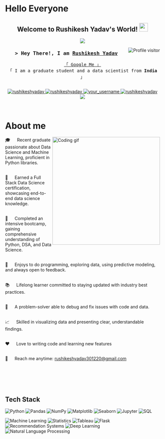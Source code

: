 <h1>Hello Everyone</h1>


<h2 align="center">
  Welcome to Rushikesh Yadav's World!
  <img src="https://media.giphy.com/media/hvRJCLFzcasrR4ia7z/giphy.gif" width="28">
</h2>



<p align="center">
  <a href="https://github.com/rushikeshya"><img src="https://readme-typing-svg.herokuapp.com/?lines=Data%20Science;Machine%20Learning;Python;SQL;MS%20SQL%20Server;MySQL;Statistics;Tableau;Flask;Recommendation%20Systems;Deep%20Learning;NLP;&center=true&width=380&height=45"></a>
</p>



<a href="https://komarev.com/ghpvc/?username=rushikeshyadav">
  <img align="right" src="https://komarev.com/ghpvc/?username=rushikeshyadav&label=Visitors&color=0e75b6&style=flat" alt="Profile visitor" />
</a>


<!--!wakatime-->

<!-- Intro  -->
<h3 align="center">
        <samp>> Hey There!, I am
                <b><a target="_blank" href="https://rushikeshya.github.io/rushiyadav.github.io/">Rushikesh Yadav</a></b>
        </samp>
</h3>


<p align="center"> 
  <samp>
    <a href="https://www.google.com/search?q=Rushikesh+Yadav">「 Google Me 」</a>
    <br>
    「 I am a graduate student and a data scientist from <b>India</b> 」
    <br>
    <br>
  </samp>
</p>

<p align="center">
  <a href="https://www.linkedin.com/in/rushikeshyadav149/" target="_blank">
    <img src="https://img.shields.io/badge/LinkedIn-0077B5?style=for-the-badge&logo=linkedin&logoColor=white" alt="rushikeshyadav"/>
  </a>
  <a href="https://rushikeshya.github.io/rushiyadav.github.io/" target="_blank">
    <img src="https://img.shields.io/badge/Portfolio-0A0A0A?style=for-the-badge&logo=Rushikesh.to&logoColor=white" alt="rushikeshyadav" />
  </a>

  <a href="https://github.com/rushikeshya" target="_blank">
    <img src="https://img.shields.io/badge/Github-0A0A0A?style=for-the-badge&logo=github&logoColor=white" alt="your_username" />
  </a>
  <a href="https://medium.com/@yadavrushikesh" target="blank">
    <img src="https://img.shields.io/badge/Blogs-0A0A0A?style=for-the-badge&logo=medium&logoColor=white" alt="rushikeshyadav" />
  </a>
  <a href="https://twitter.com/rushi_yadav1122" target="_blank">
    <img src="https://img.shields.io/badge/Twitter-1DA1F2?style=for-the-badge&logo=twitter&logoColor=white" />
  </a>
</p>
<br />

<!-- About Section -->
 # About me
 
<p>
 <img align="right" width="350" src="/assets/programmer.gif" alt="Coding gif" />
🎓   Recent graduate passionate about Data Science and Machine Learning, proficient in Python libraries.<br/><br/>

🏅   Earned a Full Stack Data Science certification, showcasing end-to-end data science knowledge.<br/><br/>

🚀   Completed an intensive bootcamp, gaining comprehensive understanding of Python, DSA, and Data Science.<br/><br/>

🔬   Enjoys to do programming, exploring data, using predictive modeling, and always open to feedback.<br/><br/>

📚   Lifelong learner committed to staying updated with industry best practices.<br/><br/>

🔧   A problem-solver able to debug and fix issues with code and data.<br/><br/>

📈   Skilled in visualizing data and presenting clear, understandable findings.<br/><br/>

❤️   Love to writing code and learning new features<br/><br/>

📧   Reach me anytime: rushikeshyadav301220@gmail.com<br/><br/>



</p>

<br/>
<br/>
<br/>

## Tech Stack

![Python](https://img.shields.io/badge/Python-3776AB?style=for-the-badge&labelColor=black&logo=python&logoColor=3776AB)
![Pandas](https://img.shields.io/badge/Pandas-150458?style=for-the-badge&labelColor=black&logo=pandas&logoColor=white)
![NumPy](https://img.shields.io/badge/NumPy-013243?style=for-the-badge&labelColor=black&logo=numpy&logoColor=013243)
![Matplotlib](https://img.shields.io/badge/Matplotlib-3776AB?style=for-the-badge&labelColor=black&logo=matplotlib&logoColor=3776AB)
![Seaborn](https://img.shields.io/badge/Seaborn-3776AB?style=for-the-badge&labelColor=black&logo=seaborn&logoColor=3776AB)
![Jupyter](https://img.shields.io/badge/Jupyter-F37626?style=for-the-badge&labelColor=black&logo=jupyter&logoColor=F37626)
![SQL](https://img.shields.io/badge/SQL-4479A1?style=for-the-badge&labelColor=black&logo=sql&logoColor=4479A1)

![Machine Learning](https://img.shields.io/badge/Machine%20Learning-FF6F00?style=for-the-badge&labelColor=black&logo=machinelearning&logoColor=FF6F00)
![Statistics](https://img.shields.io/badge/Statistics-007ACC?style=for-the-badge&labelColor=black&logo=statistics&logoColor=007ACC)
![Tableau](https://img.shields.io/badge/Tableau-E97627?style=for-the-badge&labelColor=black&logo=tableau&logoColor=E97627)
![Flask](https://img.shields.io/badge/Flask-000000?style=for-the-badge&labelColor=black&logo=flask&logoColor=FFFFFF)
![Recommendation Systems](https://img.shields.io/badge/Recommendation%20Systems-FFA726?style=for-the-badge&labelColor=black&logo=recommendationsystems&logoColor=FFA726)
![Deep Learning](https://img.shields.io/badge/Deep%20Learning-FF6F00?style=for-the-badge&labelColor=black&logo=deeplearning&logoColor=FF6F00)
![Natural Language Processing](https://img.shields.io/badge/Natural%20Language%20Processing-4CAF50?style=for-the-badge&labelColor=black&logo=naturallanguageprocessing&logoColor=4CAF50)


